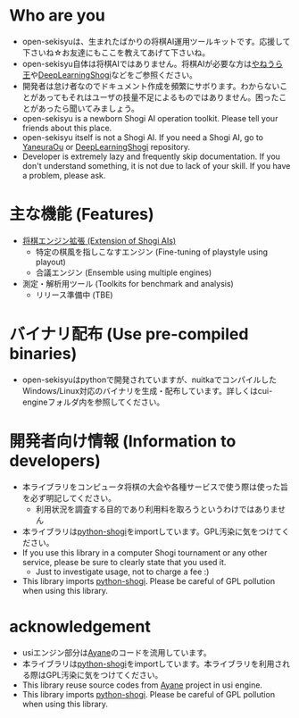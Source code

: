 # Who are you
- open-sekisyuは、生まれたばかりの将棋AI運用ツールキットです。応援して下さいね☆お友達にもここを教えてあげて下さいね。
- open-sekisyu自体は将棋AIではありません。将棋AIが必要な方は[やねうら王](https://github.com/yaneurao/YaneuraOu)や[DeepLearningShogi](https://github.com/TadaoYamaoka/DeepLearningShogi)などをご参照ください。
- 開発者は怠け者なのでドキュメント作成を頻繁にサボります。わからないことがあってもそれはユーザの技量不足によるものではありません。困ったことがあったら聞いてみましょう。
- open-sekisyu is a newborn Shogi AI operation toolkit. Please tell your friends about this place.
- open-sekisyu itself is not a Shogi AI. If you need a Shogi AI, go to [YaneuraOu](https://github.com/yaneurao/YaneuraOu) or [DeepLearningShogi](https://github.com/TadaoYamaoka/DeepLearningShogi) repository.
- Developer is extremely lazy and frequently skip documentation. If you don't understand something, it is not due to lack of your skill. If you have a problem, please ask.

# 主な機能 (Features)
- [将棋エンジン拡張 (Extension of Shogi AIs)](cui-engine/usi_engine)
  - 特定の棋風を指しこなすエンジン (Fine-tuning of playstyle using playout)
  - 合議エンジン (Ensemble using multiple engines)
- 測定・解析用ツール (Toolkits for benchmark and analysis)
  - リリース準備中 (TBE)

# バイナリ配布 (Use pre-compiled binaries)
- open-sekisyuはpythonで開発されていますが、nuitkaでコンパイルしたWindows/Linux対応のバイナリを生成・配布しています。詳しくはcui-engineフォルダ内を参照してください。

# 開発者向け情報 (Information to developers)
- 本ライブラリをコンピュータ将棋の大会や各種サービスで使う際は使った旨を必ず明記してください。
  - 利用状況を調査する目的であり利用料を取ろうというわけではありません
- 本ライブラリは[python-shogi](https://github.com/gunyarakun/python-shogi)をimportしています。GPL汚染に気をつけてください。
- If you use this library in a computer Shogi tournament or any other service, please be sure to clearly state that you used it.
  - Just to investigate usage, not to charge a fee :)
- This library imports [python-shogi](https://github.com/gunyarakun/python-shogi). Please be careful of GPL pollution when using this library.
  
# acknowledgement
- usiエンジン部分は[Ayane](https://github.com/yaneurao/Ayane)のコードを流用しています。
- 本ライブラリは[python-shogi](https://github.com/gunyarakun/python-shogi)をimportしています。本ライブラリを利用される際はGPL汚染に気をつけてください。
- This library reuse source codes from [Ayane](https://github.com/yaneurao/Ayane) project in usi engine.
- This library imports [python-shogi](https://github.com/gunyarakun/python-shogi). Please be careful of GPL pollution when using this library.